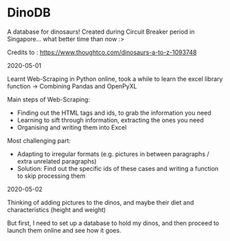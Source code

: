 # DinoDB
A database for dinosaurs! Created during Circuit Breaker period in Singapore... what better time than now :>

Credits to : https://www.thoughtco.com/dinosaurs-a-to-z-1093748

2020-05-01

Learnt Web-Scraping in Python online, took a while to learn the excel library function -> Combining Pandas and OpenPyXL

Main steps of Web-Scraping:
- Finding out the HTML tags and ids, to grab the information you need
- Learning to sift through information, extracting the ones you need
- Organising and writing them into Excel

Most challenging part:
- Adapting to irregular formats (e.g. pictures in between paragraphs / extra unrelated paragraphs)
- Solution: Find out the specific ids of these cases and writing a function to skip processing them

2020-05-02

Thinking of adding pictures to the dinos, and maybe their diet and characteristics (height and weight) 

But first, I need to set up a database to hold my dinos, and then proceed to launch them online and see how it goes.
